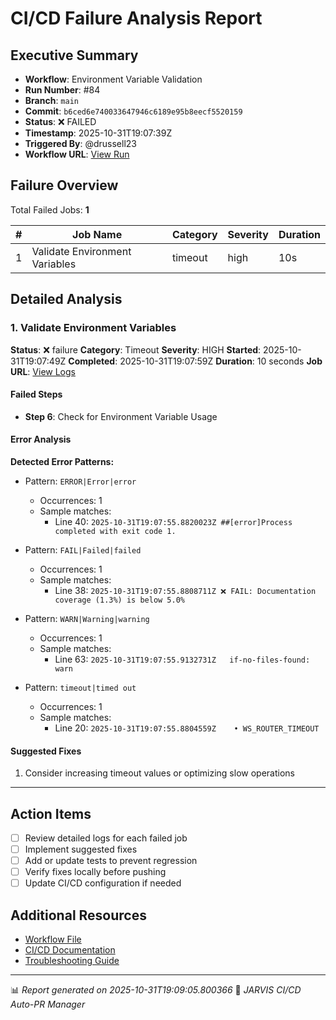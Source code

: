 # CI/CD Failure Analysis Report

## Executive Summary

- **Workflow**: Environment Variable Validation
- **Run Number**: #84
- **Branch**: `main`
- **Commit**: `b6ced6e740033647946c6189e95b8eecf5520159`
- **Status**: ❌ FAILED
- **Timestamp**: 2025-10-31T19:07:39Z
- **Triggered By**: @drussell23
- **Workflow URL**: [View Run](https://github.com/drussell23/JARVIS-AI/actions/runs/18982661945)

## Failure Overview

Total Failed Jobs: **1**

| # | Job Name | Category | Severity | Duration |
|---|----------|----------|----------|----------|
| 1 | Validate Environment Variables | timeout | high | 10s |

## Detailed Analysis

### 1. Validate Environment Variables

**Status**: ❌ failure
**Category**: Timeout
**Severity**: HIGH
**Started**: 2025-10-31T19:07:49Z
**Completed**: 2025-10-31T19:07:59Z
**Duration**: 10 seconds
**Job URL**: [View Logs](https://github.com/drussell23/JARVIS-AI/actions/runs/18982661945/job/54218818583)

#### Failed Steps

- **Step 6**: Check for Environment Variable Usage

#### Error Analysis

**Detected Error Patterns:**

- Pattern: `ERROR|Error|error`
  - Occurrences: 1
  - Sample matches:
    - Line 40: `2025-10-31T19:07:55.8820023Z ##[error]Process completed with exit code 1.`

- Pattern: `FAIL|Failed|failed`
  - Occurrences: 1
  - Sample matches:
    - Line 38: `2025-10-31T19:07:55.8808711Z ❌ FAIL: Documentation coverage (1.3%) is below 5.0%`

- Pattern: `WARN|Warning|warning`
  - Occurrences: 1
  - Sample matches:
    - Line 63: `2025-10-31T19:07:55.9132731Z   if-no-files-found: warn`

- Pattern: `timeout|timed out`
  - Occurrences: 1
  - Sample matches:
    - Line 20: `2025-10-31T19:07:55.8804559Z    • WS_ROUTER_TIMEOUT`

#### Suggested Fixes

1. Consider increasing timeout values or optimizing slow operations

---

## Action Items

- [ ] Review detailed logs for each failed job
- [ ] Implement suggested fixes
- [ ] Add or update tests to prevent regression
- [ ] Verify fixes locally before pushing
- [ ] Update CI/CD configuration if needed

## Additional Resources

- [Workflow File](.github/workflows/)
- [CI/CD Documentation](../../docs/ci-cd/)
- [Troubleshooting Guide](../../docs/troubleshooting/)

---

📊 *Report generated on 2025-10-31T19:09:05.800366*
🤖 *JARVIS CI/CD Auto-PR Manager*
